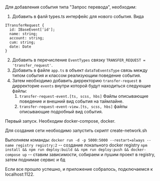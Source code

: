 Для добавления события типа "Запрос перевода", необходим:
1. Добавить в фалй types.ts интерфейс для нового события. Вида
  ```
ITransferRequest {
    id: IBaseEvent['id'];
    name: string;
    account: string;
    cum: string;
    date: Date
}
```
2. Добавить в перечисление ```EventTypes``` связку ```TRANSFER_REQUEST = 'transfer_request'```.
4. Добавить в файле ```app.ts``` в объект ```dataToEventsType``` связь между типом события и классом реализующим поведение события.
5. Затем необходимо добавить дирректорию ```transfer-request``` в дирректорие ```events```  внутри которой будут находиться следующие файлы:
    1. ```transfer-request-event.[ts, scss, hbs]``` Файлы описывающие поведение и внешний вид события на таймлайне.
    2. ```transfer-request-event-view.[ts, scss, hbs]``` файлы описывающие подробный вид события.



Первый запуск.
Необходим docker-compose, docker.

Для создания сети необходимо запустить скрипт create-network.sh

Выполняем команды:
```docker run -d -p 5000:5000 --restart=always --name registry registry:2``` -- создание локального  docker registry
```npm install && npm run deploy:build && npm run deploy:push && docker-compose up``` -- ставим
 зависимости, собираем и пушим проект в registry, затем поднимае сервис и бд

Если все прошло успешно, и приложение собралось, подключаемся к localhost:1122.
